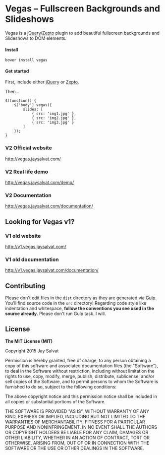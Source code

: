 Vegas – Fullscreen Backgrounds and Slideshows
=============================================

Vegas is a [jQuery](http://jquery.com)/[Zepto](http://zeptojs.com) plugin 
to add beautiful fullscreen backgrounds and Slideshows to DOM elements.

#### Install

    bower install vegas

#### Get started

First, include either [jQuery](http://jquery.com) or [Zepto](http://zeptojs.com).

Then...

    $(function() {
        $('body').vegas({
            slides: [
                { src: 'img1.jpg' },
                { src: 'img2.jpg' },
                { src: 'img3.jpg' }
            ]
        });
    }

### V2 Official website
http://vegas.jaysalvat.com/

### V2 Real life demo
http://vegas.jaysalvat.com/demo/

### V2 Documentation
http://vegas.jaysalvat.com/documentation/

Looking for Vegas v1?
---------------------

### V1 old website
http://v1.vegas.jaysalvat.com/

### V1 old documentation
http://v1.vegas.jaysalvat.com/documentation/

Contributing
------------

Please don't edit files in the `dist` directory as they are generated via [Gulp](http://gulpjs.com). 
You'll find source code in the `src` directory!
Regarding code style like indentation and whitespace, **follow the conventions you see used in the source already.**
Please don't run Gulp task. I will.

License
-------

**The MIT License (MIT)**

Copyright 2015 Jay Salvat

Permission is hereby granted, free of charge, to any person obtaining a copy
of this software and associated documentation files (the "Software"), to deal
in the Software without restriction, including without limitation the rights
to use, copy, modify, merge, publish, distribute, sublicense, and/or sell
copies of the Software, and to permit persons to whom the Software is
furnished to do so, subject to the following conditions:

The above copyright notice and this permission notice shall be included in
all copies or substantial portions of the Software.

THE SOFTWARE IS PROVIDED "AS IS", WITHOUT WARRANTY OF ANY KIND, EXPRESS OR
IMPLIED, INCLUDING BUT NOT LIMITED TO THE WARRANTIES OF MERCHANTABILITY,
FITNESS FOR A PARTICULAR PURPOSE AND NONINFRINGEMENT. IN NO EVENT SHALL THE
AUTHORS OR COPYRIGHT HOLDERS BE LIABLE FOR ANY CLAIM, DAMAGES OR OTHER
LIABILITY, WHETHER IN AN ACTION OF CONTRACT, TORT OR OTHERWISE, ARISING FROM,
OUT OF OR IN CONNECTION WITH THE SOFTWARE OR THE USE OR OTHER DEALINGS IN
THE SOFTWARE.
